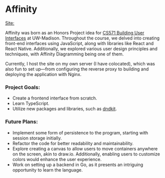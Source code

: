 # Affinity

[Site:](https://affinity.the-styx.net)

Affinity was born as an Honors Project idea for [CS571 Building User Interfaces](https://cs571.org/) at UW-Madison. Throughout the course, we delved into creating front-end interfaces using JavaScript, along with libraries like React and React Native. Additionally, we explored various user design principles and techniques, with Affinity Diagramming being one of them.

Currently, I host the site on my own server (I have colocated), which was also fun to set up—from configuring the reverse proxy to building and deploying the application with Nginx.

### Project Goals:

- Create a frontend interface from scratch.
- Learn TypeScript.
- Utilize new packages and libraries, such as [dndkit](https://dndkit.com/).

### Future Plans:

- Implement some form of persistence to the program, starting with session storage initially.
- Refactor the code for better readability and maintainability.
- Explore creating a canvas to allow users to move containers anywhere on the screen, akin to draw.io. Additionally, enabling users to customize colors would enhance the user experience.
- Work on setting up a backend in Go, as it presents an intriguing opportunity to learn the language.
